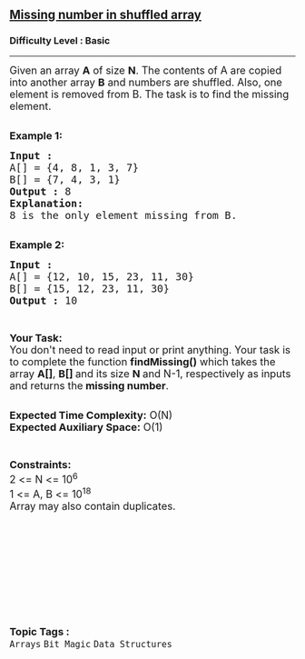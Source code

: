 <h2><a href="https://www.geeksforgeeks.org/problems/missing-number-in-shuffled-array0938/1">Missing number in shuffled array</a></h2><h3>Difficulty Level : Basic</h3><hr><div class="problems_problem_content__Xm_eO"><p><span style="font-size:18px">Given an array <strong>A</strong> of size <strong>N</strong>. The contents of A are copied into another array <strong>B</strong> and numbers are shuffled. Also, one element is removed from B. The task is to find the missing element.</span></p>

<div>&nbsp;</div>

<div><span style="font-size:18px"><strong>Example 1:</strong></span></div>

<pre><span style="font-size:18px"><strong>Input :</strong> 
A[] = {4, 8, 1, 3, 7}
B[] = {7, 4, 3, 1}
<strong>Output :</strong> 8
</span><strong><span style="font-size:18px">Explanation:
</span></strong><span style="font-size:18px">8 is the only element missing from B.</span>
</pre>

<div>&nbsp;</div>

<div><span style="font-size:18px"><strong>Example 2:</strong></span></div>

<pre><span style="font-size:18px"><strong>Input :</strong> 
A[] = {12, 10, 15, 23, 11, 30}
B[] = {15, 12, 23, 11, 30}
<strong>Output :</strong> 10</span></pre>

<p>&nbsp;</p>

<p><span style="font-size:18px"><strong>Your Task:&nbsp;&nbsp;</strong><br>
You don't need to read input or print anything. Your task is to complete the function <strong>findMissing()</strong>&nbsp;which takes the array <strong>A[]</strong>, <strong>B[] </strong>and its size <strong>N </strong>and N-1, respectively as inputs and returns the<strong> missing number</strong>.</span></p>

<p><br>
<span style="font-size:18px"><strong>Expected Time Complexity:</strong> O(N)<br>
<strong>Expected Auxiliary Space:</strong> O(1)</span></p>

<p>&nbsp;</p>

<p><span style="font-size:18px"><strong>Constraints:</strong><br>
2 &lt;= N &lt;= 10<sup>6</sup><br>
1 &lt;= A, B &lt;= 10<sup>18</sup><br>
Array may also contain duplicates.</span></p>

<p>&nbsp;</p>

<p>&nbsp;</p>

<p>&nbsp;</p>

<p>&nbsp;</p>

<p>&nbsp;</p>
</div><br><p><span style=font-size:18px><strong>Topic Tags : </strong><br><code>Arrays</code>&nbsp;<code>Bit Magic</code>&nbsp;<code>Data Structures</code>&nbsp;